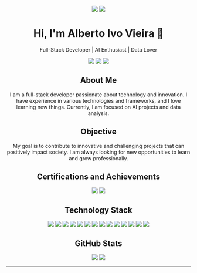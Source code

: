 <p align="center">
  <img src="https://img.shields.io/github/followers/albertoivo?style=social">
  <img src="https://komarev.com/ghpvc/?username=albertoivo">
</p>

<h1 align="center">Hi, I'm Alberto Ivo Vieira 👋</h1>
<p align="center">Full-Stack Developer | AI Enthusiast | Data Lover</p>

<p align="center">
  <a href="https://albertoivo.github.io/"><img src="https://img.shields.io/badge/website-000000?style=for-the-badge&logo=About.me&logoColor=white"></a>
  <a href="https://www.linkedin.com/in/alberto-ivo-vieira/"><img src="https://img.shields.io/badge/LinkedIn-0077B5?style=for-the-badge&logo=linkedin&logoColor=white"></a>
  <a href="mailto:albertoivo@gmail.com"><img src="https://img.shields.io/badge/Gmail-D14836?style=for-the-badge&logo=gmail&logoColor=white"></a>
</p>

<h2 align="center">About Me</h2>
<p align="center">
  I am a full-stack developer passionate about technology and innovation. I have experience in various technologies and frameworks, and I love learning new things. Currently, I am focused on AI projects and data analysis.
</p>

<h2 align="center">Objective</h2>
<p align="center">
  My goal is to contribute to innovative and challenging projects that can positively impact society. I am always looking for new opportunities to learn and grow professionally.
</p>

<h2 align="center">Certifications and Achievements</h2>
<p align="center">
  <img src="https://img.shields.io/badge/Udacity-grey?style=for-the-badge&logo=udacity&logoColor=15B8E6">
  <img src="https://img.shields.io/badge/Udemy-A435F0?style=for-the-badge&logo=Udemy&logoColor=white">
</p>

<h2 align="center">Technology Stack</h2>
<p align="center">
  <img src="https://img.shields.io/badge/html5-%23E34F26.svg?style=for-the-badge&logo=html5&logoColor=white">
  <img src="https://img.shields.io/badge/css3-%231572B6.svg?style=for-the-badge&logo=css3&logoColor=white">
  <img src="https://img.shields.io/badge/javascript-%23323330.svg?style=for-the-badge&logo=javascript&logoColor=%23F7DF1E">
  <img src="https://img.shields.io/badge/node.js-339933?style=for-the-badge&logo=Node.js&logoColor=white">
  <img src="https://img.shields.io/badge/react-%2320232a.svg?style=for-the-badge&logo=react&logoColor=%2361DAFB">
  <img src="https://img.shields.io/badge/react_native-%2320232a.svg?style=for-the-badge&logo=react&logoColor=%2361DAFB">
  <img src="https://img.shields.io/badge/python-3670A0?style=for-the-badge&logo=python&logoColor=ffdd54">
  <img src="https://img.shields.io/badge/jupyter-%23FA0F00.svg?style=for-the-badge&logo=jupyter&logoColor=white">
  <img src="https://img.shields.io/badge/PowerBI-F2C811?style=for-the-badge&logo=Power%20BI&logoColor=white">
  <img src="https://img.shields.io/badge/Java-ED8B00?style=for-the-badge&logo=openjdk&logoColor=white">
  <img src="https://img.shields.io/badge/docker-%230db7ed.svg?style=for-the-badge&logo=docker&logoColor=white">
  <img src="https://img.shields.io/badge/postgresql-%23316192.svg?style=for-the-badge&logo=postgresql&logoColor=white">
  <img src="https://img.shields.io/badge/git-%23F05033.svg?style=for-the-badge&logo=git&logoColor=white">
  <img src="https://img.shields.io/badge/github-%23121011.svg?style=for-the-badge&logo=github&logoColor=white">
</p>

<h2 align="center">GitHub Stats</h2>
<p align="center">
  <img src="https://github-readme-stats.vercel.app/api/top-langs/?username=albertoivo&hide=html,css,jupyter%20notebook&theme=nightowl&layout=compact&langs_count=8">
  <img src="https://github-readme-stats.vercel.app/api?username=albertoivo&show_icons=true&theme=nightowl&line_height=24">
</p>

<hr>
